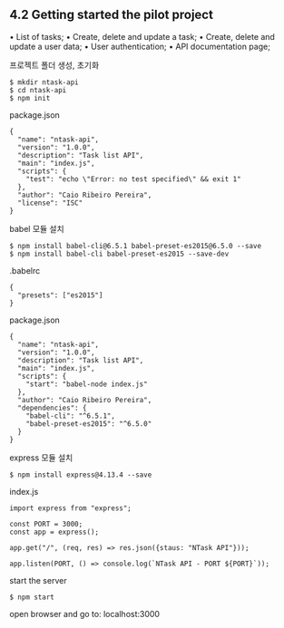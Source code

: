 ## 4.2 Getting started the pilot project
• List of tasks;
• Create, delete and update a task;
• Create, delete and update a user data;
• User authentication;
• API documentation page;

프로젝트 폴더 생성, 초기화
```
$ mkdir ntask-api
$ cd ntask-api
$ npm init
```

package.json
```
{
  "name": "ntask-api",
  "version": "1.0.0",
  "description": "Task list API",
  "main": "index.js",
  "scripts": {
    "test": "echo \"Error: no test specified\" && exit 1"
  },
  "author": "Caio Ribeiro Pereira",
  "license": "ISC"
}
```

babel 모듈 설치
```
$ npm install babel-cli@6.5.1 babel-preset-es2015@6.5.0 --save
$ npm install babel-cli babel-preset-es2015 --save-dev
```

.babelrc
```
{
  "presets": ["es2015"]
}
```

package.json
```
{
  "name": "ntask-api",
  "version": "1.0.0",
  "description": "Task list API",
  "main": "index.js",
  "scripts": {
    "start": "babel-node index.js"
  },
  "author": "Caio Ribeiro Pereira",
  "dependencies": {
    "babel-cli": "^6.5.1",
    "babel-preset-es2015": "^6.5.0"
  }
}
```

express 모듈 설치
```
$ npm install express@4.13.4 --save
```

index.js
```
import express from "express";

const PORT = 3000;
const app = express();

app.get("/", (req, res) => res.json({staus: "NTask API"}));

app.listen(PORT, () => console.log(`NTask API - PORT ${PORT}`));
```

start the server
```
$ npm start
```

open browser and go to: localhost:3000
